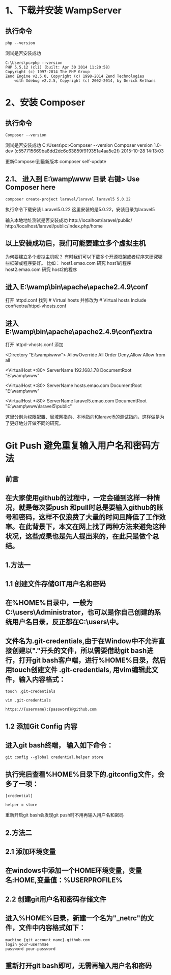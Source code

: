 # 1、下载并安装 WampServer

## 执行命令
    php --version 
测试是否安装成功

    C:\Users\pc>php --version
    PHP 5.5.12 (cli) (built: Apr 30 2014 11:20:58)
    Copyright (c) 1997-2014 The PHP Group
    Zend Engine v2.5.0, Copyright (c) 1998-2014 Zend Technologies
        with Xdebug v2.2.5, Copyright (c) 2002-2014, by Derick Rethans

# 2、安装 Composer
## 执行命令
    Composer --version
测试是否安装成功
    C:\Users\pc>Composer --version
    Composer version 1.0-dev (c557715669ba8dd2dc6c63859f919351a4aa5e2f) 2015-10-28 14:13:03

更新Composer到最新版本
    composer self-update

## 2.1、 进入到 E:\wamp\www 目录 右键> Use Composer here
    composer create-project laravel/laravel laravel5 5.0.22
执行命令下载安装 Laravel5.0.22
这里安装的是5.0.22，安装目录为laravel5

输入本地地址测试是否安装成功
http://localhost/laravel/public/
http://localhost/laravel/public/index.php/home

## 以上安装成功后，我们可能要建立多个虚拟主机
为何要建立多个虚拟主机呢？
有时我们可以下载多个开源框架或者程序来研究哪些框架或程序要好。
比如：
host1.emao.com 研究 host1的程序
host2.emao.com 研究 host2的程序

## 进入 E:\wamp\bin\apache\apache2.4.9\conf
打开 httpd.conf 找到 # Virtual hosts 并修改为
    # Virtual hosts
    Include conf/extra/httpd-vhosts.conf

## 进入 E:\wamp\bin\apache\apache2.4.9\conf\extra
打开 httpd-vhosts.conf 添加

<Directory "E:\wamp\www">
AllowOverride All
Order Deny,Allow
Allow from all
</Directory>

<VirtualHost *:80>
ServerName 192.168.1.78
DocumentRoot "E:\wamp\www"
</VirtualHost>

<VirtualHost *:80>
ServerName hosts.emao.com
DocumentRoot "E:\wamp\www"
</VirtualHost>

<VirtualHost *:80>
ServerName laravel5.emao.com
DocumentRoot "E:\wamp\www\laravel5\public"
</VirtualHost>

这里分别为权限配置、局域网指向、本地指向和laravel5的测试指向，这样做是为了更好地分开做不同的研究。





# Git Push 避免重复输入用户名和密码方法
## 前言

## 在大家使用github的过程中，一定会碰到这样一种情况，就是每次要push 和pull时总是要输入github的账号和密码，这样不仅浪费了大量的时间且降低了工作效率。在此背景下，本文在网上找了两种方法来避免这种状况，这些成果也是先人提出来的，在此只是做个总结。

## 1.方法一 

## 1.1 创建文件存储GIT用户名和密码

## 在%HOME%目录中，一般为C:\users\Administrator，也可以是你自己创建的系统用户名目录，反正都在C:\users\中。
## 文件名为.git-credentials,由于在Window中不允许直接创建以"."开头的文件，所以需要借助git bash进行，打开git bash客户端，进行%HOME%目录，然后用touch创建文件 .git-credentials, 用vim编辑此文件，输入内容格式：

    touch .git-credentials

    vim .git-credentials

    https://{username}:{password}@github.com

## 1.2 添加Git Config 内容

## 进入git bash终端， 输入如下命令：

    git config --global credential.helper store

## 执行完后查看%HOME%目录下的.gitconfig文件，会多了一项：

    [credential]

    helper = store
重新开启git bash会发现git push时不用再输入用户名和密码


## 2.方法二
## 2.1 添加环境变量

## 在windows中添加一个HOME环境变量，变量名:HOME,变量值：%USERPROFILE%

## 2.2 创建git用户名和密码存储文件

## 进入%HOME%目录，新建一个名为"_netrc"的文件，文件中内容格式如下：

    machine {git account name}.github.com
    login your-usernmae
    password your-password

## 重新打开git bash即可，无需再输入用户名和密码
